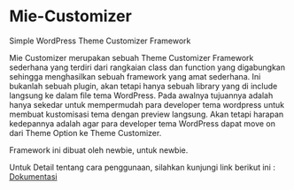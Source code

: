 # Mie-Customizer
Simple WordPress Theme Customizer Framework

Mie Customizer merupakan sebuah Theme Customizer Framework sederhana yang terdiri dari rangkaian class dan function yang digabungkan sehingga menghasilkan sebuah framework yang amat sederhana. Ini bukanlah sebuah plugin, akan tetapi hanya sebuah library yang di include langsung ke dalam file tema WordPress. Pada awalnya tujuannya adalah hanya sekedar untuk mempermudah para developer tema wordpress untuk membuat kustomisasi tema dengan preview langsung. Akan tetapi harapan kedepannya adalah agar para developer tema WordPress dapat move on dari Theme Option ke Theme Customizer.

Framework ini dibuat oleh newbie, untuk newbie.

Untuk Detail tentang cara penggunaan, silahkan kunjungi link berikut ini : <a href="http://mie.alispx.me">Dokumentasi</a>
